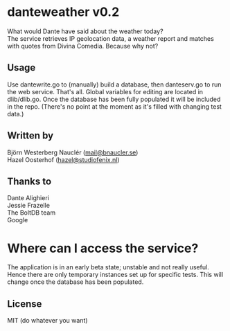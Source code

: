 # danteweather v0.2
What would Dante have said about the weather today?  
The service retrieves IP geolocation data, a weather report and matches with quotes from Divina Comedia. Because why not?

## Usage
Use dantewrite.go to (manually) build a database, then danteserv.go to run the web service. That's all. Global variables for editing are located in dlib/dlib.go. Once the database has been fully populated it will be included in the repo. (There's no point at the moment as it's filled with changing test data.)

## Written by
Björn Westerberg Nauclér (mail@bnaucler.se)  
Hazel Oosterhof (hazel@studiofenix.nl)

## Thanks to
Dante Alighieri  
Jessie Frazelle  
The BoltDB team  
Google

# Where can I access the service?
The application is in an early beta state; unstable and not really useful. Hence there are only temporary instances set up for specific tests. This will change once the database has been populated.

## License
MIT (do whatever you want)
